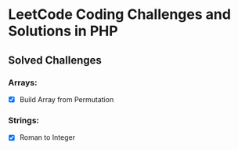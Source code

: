 # LeetCode Coding Challenges and Solutions in PHP


## Solved Challenges
### Arrays:

- [x] Build Array from Permutation

### Strings:

- [x] Roman to Integer